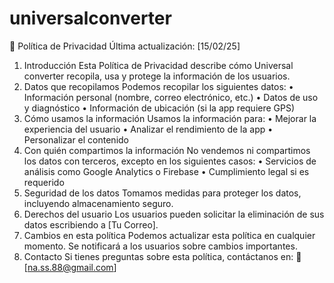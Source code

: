 # universalconverter
📜 Política de Privacidad
Última actualización: [15/02/25]
1. Introducción
Esta Política de Privacidad describe cómo Universal converter recopila, usa y protege la información de los usuarios.
2. Datos que recopilamos
Podemos recopilar los siguientes datos:
•	Información personal (nombre, correo electrónico, etc.)
•	Datos de uso y diagnóstico
•	Información de ubicación (si la app requiere GPS)
3. Cómo usamos la información
Usamos la información para:
•	Mejorar la experiencia del usuario
•	Analizar el rendimiento de la app
•	Personalizar el contenido
4. Con quién compartimos la información
No vendemos ni compartimos los datos con terceros, excepto en los siguientes casos:
•	Servicios de análisis como Google Analytics o Firebase
•	Cumplimiento legal si es requerido
5. Seguridad de los datos
Tomamos medidas para proteger los datos, incluyendo  almacenamiento seguro.
6. Derechos del usuario
Los usuarios pueden solicitar la eliminación de sus datos escribiendo a [Tu Correo].
7. Cambios en esta política
Podemos actualizar esta política en cualquier momento. Se notificará a los usuarios sobre cambios importantes.
8. Contacto
Si tienes preguntas sobre esta política, contáctanos en:
📧 [na.ss.88@gmail.com]

